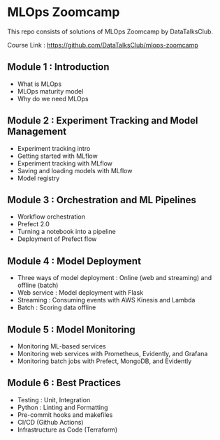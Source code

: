 # MLOps Zoomcamp

This repo consists of solutions of MLOps Zoomcamp by DataTalksClub.

Course Link : https://github.com/DataTalksClub/mlops-zoomcamp


## Module 1 : Introduction

* What is MLOps
* MLOps maturity model
* Why do we need MLOps


## Module 2 : Experiment Tracking and Model Management

* Experiment tracking intro
* Getting started with MLflow
* Experiment tracking with MLflow
* Saving and loading models with MLflow
* Model registry

## Module 3 : Orchestration and ML Pipelines

* Workflow orchestration
* Prefect 2.0
* Turning a notebook into a pipeline
* Deployment of Prefect flow

## Module 4 : Model Deployment

* Three ways of model deployment : Online (web and streaming) and offline (batch)
* Web service : Model deployment with Flask
* Streaming : Consuming events with AWS Kinesis and Lambda
* Batch : Scoring data offline

## Module 5 : Model Monitoring

* Monitoring ML-based services
* Monitoring web services with Prometheus, Evidently, and Grafana
* Monitoring batch jobs with Prefect, MongoDB, and Evidently

## Module 6 : Best Practices

* Testing : Unit, Integration
* Python : Linting and Formatting
* Pre-commit hooks and makefiles
* CI/CD (Github Actions)
* Infrastructure as Code (Terraform)

